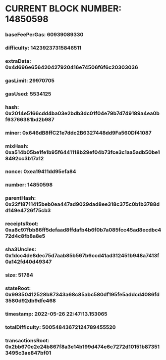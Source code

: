 # CURRENT BLOCK NUMBER: 14850598

### baseFeePerGas: 60939089330
### difficulty: 14239237315846511
### extraData: 0x4d696e656420427920416e74506f6f6c20303036
### gasLimit: 29970705
### gasUsed: 5534125
### hash: 0x2014e5166cdd4ba03e2bdb3dc01f04e79b7d749189a4ea0bf63766381bd2b987
### miner: 0x646dB8ffC21e7ddc2B6327448dd9Fa560Df41087
### mixHash: 0xa514b05be1fe1b95f6441118b29ef04b73fce3c1aa5adb50be18492cc3b17a12
### nonce: 0xea19411dd95efa84
### number: 14850598
### parentHash: 0x22f18711415beb0ea447ad9029dad8ee318c375c0b1b3788dd149e4726f75cb3
### receiptsRoot: 0xa8c97fbb86ff5defaad8ffdafb4b6f0b7a085fcc45ad8ecdbc472d4c8fb8a8e5
### sha3Uncles: 0x1dcc4de8dec75d7aab85b567b6ccd41ad312451b948a7413f0a142fd40d49347
### size: 51784
### stateRoot: 0x99350412528b87343a68c85abc580df195fe5addcd4086fd3580d92db9dfe468
### timestamp: 2022-05-26 22:47:13.153065
### totalDifficulty: 50054843672124789455520
### transactionsRoot: 0x2bb670e2e24b867f8a3e14b199d474e6c7272d10151b873513495c3ae847bf01
